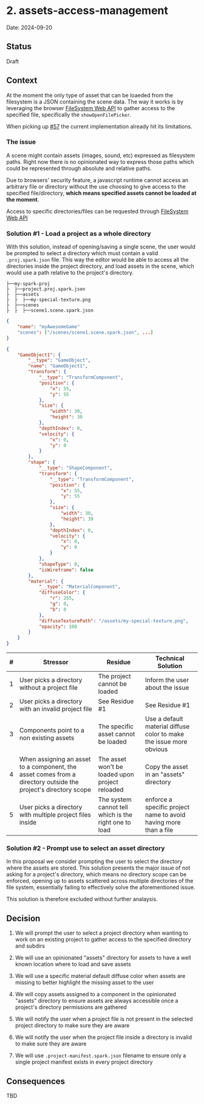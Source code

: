 # 2. assets-access-management

Date: 2024-09-20

## Status

Draft

## Context

At the moment the only type of asset that can be loaeded from the filesystem is a JSON containing the scene data.
The way it works is by leveraging the browser [FileSystem Web API](https://developer.mozilla.org/en-US/docs/Web/API/FileSystem) to gather access to the specified file,
specifically the `showOpenFilePicker`.

When picking up [#57](https://github.com/RuggeroVisintin/spark-engine-web-editor/issues/57) the current implementation
already hit its limitations.

### The issue

A scene might contain assets (images, sound, etc) expressed as filesystem paths. Right now there is no opinionated way to express those paths
which could be represented through absolute and relative paths.

Due to browsers' security feature, a javascript runtime cannot access an arbitrary file or directory without the use choosing to give access to
the specified file/directory, **which means specified assets cannot be loaded at the moment**.

Access to specific directories/files can be requested through [FileSystem Web API](https://developer.mozilla.org/en-US/docs/Web/API/FileSystem)

### Solution #1 - Load a project as a whole directory

With this solution, instead of opening/saving a single scene, the user would be prompted to select a directory which must contain a valid `.proj.spark.json` file.
This way the editor would be able to access all the directories inside the project directory, and load assets in the scene, which would use a path relative to the
project's directory.

```tree
├──my-spark-proj
├  ├──project.proj.spark.json
├  ├──assets
├  ├  ├──my-special-texture.png
├  ├──scenes
├  ├  ├──scene1.scene.spark.json
```

```json
{
    "name": "myAwesomeGame"
    "scenes": ["/scenes/scene1.scene.spark.json", ...]
}
```

```json
{
    "GameObject1": {
        "__type": "GameObject",
        "name": "GameObject1",
        "transform": {
            "__type": "TransformComponent",
            "position": {
                "x": 55,
                "y": 55
            },
            "size": {
                "width": 30,
                "height": 30
            },
            "depthIndex": 0,
            "velocity": {
                "x": 0,
                "y": 0
            }
        },
        "shape": {
            "__type": "ShapeComponent",
            "transform": {
                "__type": "TransformComponent",
                "position": {
                    "x": 55,
                    "y": 55
                },
                "size": {
                    "width": 30,
                    "height": 30
                },
                "depthIndex": 0,
                "velocity": {
                    "x": 0,
                    "y": 0
                }
            },
            "shapeType": 0,
            "isWireframe": false
        },
        "material": {
            "__type": "MaterialComponent",
            "diffuseColor": {
                "r": 255,
                "g": 0,
                "b": 0
            },
            "diffuseTexturePath": "/assets/my-special-texture.png",
            "opacity": 100
        }
    }
}
```

| # |Stressor | Residue | Technical Solution |
|---|-------- | ------- | ------------------ |
| 1 | User picks a directory without a project file | The project cannot be loaded | Inform the user about the issue |
| 2 | User picks a directory with an invalid project file | See Residue #1 | See Residue #1 |
| 3 | Components point to a non existing assets | The specific asset cannot be loaded | Use a default material diffuse color to make the issue more obvious |
| 4 | When assigning an asset to a component, the asset comes from a directory outside the project's directory scope | The asset won't be loaded upon project reloaded | Copy the asset in an "assets" directory |
| 5 | User picks a directory with multiple project files inside | The system cannot tell which is the right one to load | enforce a specific project name to avoid having more than a file

### Solution #2 - Prompt use to select an asset directory

In this proposal we consider prompting the user to select the directory where the assets are stored.
This solution presents the major issue of not asking for a project's directory, which means no directory scope can be enforced, opening up to assets scattered across
multiple directories of the file system, essentially failing to effectively solve the aforementioned issue.

This solution is therefore excluded without further analaysis.

## Decision

1) We will prompt the user to select a project directory when wanting to work on an existing project to gather access to the specified directory and subdirs

2) We will use an opinionated "assets" directory for assets to have a well known location where to load and save assets

3) We will use a specific material default diffuse color when assets are missing to better highlight the missing asset to the user

4) We will copy assets assigned to a component in the opinionated "assets" directory to ensure assets are always accessible once a project's directory permissions are gathered

5) We will notify the user when a project file is not present in the selected project directory to make sure they are aware

6) We will notify the user when the project file inside a directory is invalid to make sure they are aware

7) We will use `.project-manifest.spark.json` filename to ensure only a single project manifest exists in every project directory

## Consequences

TBD
